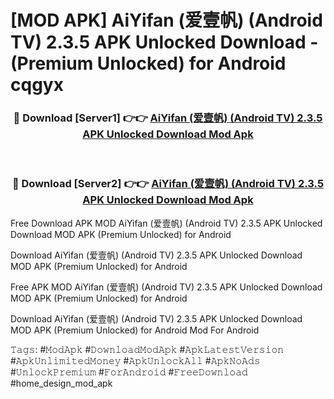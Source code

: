 # [MOD APK] AiYifan (爱壹帆) (Android TV) 2.3.5 APK Unlocked Download - (Premium Unlocked) for Android cqgyx



<div align="center">
<h3>🔴 Download [Server1] 👉👉 <a href="https://momento.my/?title=AiYifan_(爱壹帆)_(Android_TV)_2.3.5_APK_Unlocked_Download">AiYifan (爱壹帆) (Android TV) 2.3.5 APK Unlocked Download Mod Apk</a></h3><br>

<h3>🔴 Download [Server2] 👉👉 <a href="https://momento.my/?title=AiYifan_(爱壹帆)_(Android_TV)_2.3.5_APK_Unlocked_Download">AiYifan (爱壹帆) (Android TV) 2.3.5 APK Unlocked Download Mod Apk</a></h3>
</div>



Free Download APK MOD AiYifan (爱壹帆) (Android TV) 2.3.5 APK Unlocked Download MOD APK (Premium Unlocked) for Android

Download AiYifan (爱壹帆) (Android TV) 2.3.5 APK Unlocked Download MOD APK (Premium Unlocked) for Android

Free APK MOD AiYifan (爱壹帆) (Android TV) 2.3.5 APK Unlocked Download MOD APK (Premium Unlocked) for Android

Download AiYifan (爱壹帆) (Android TV) 2.3.5 APK Unlocked Download MOD APK (Premium Unlocked) for Android Mod For Android

𝚃𝚊𝚐𝚜: #𝙼𝚘𝚍𝙰𝚙𝚔 #𝙳𝚘𝚠𝚗𝚕𝚘𝚊𝚍𝙼𝚘𝚍𝙰𝚙𝚔 #𝙰𝚙𝚔𝙻𝚊𝚝𝚎𝚜𝚝𝚅𝚎𝚛𝚜𝚒𝚘𝚗 #𝙰𝚙𝚔𝚄𝚗𝚕𝚒𝚖𝚒𝚝𝚎𝚍𝙼𝚘𝚗𝚎𝚢 #𝙰𝚙𝚔𝚄𝚗𝚕𝚘𝚌𝚔𝙰𝚕𝚕 #𝙰𝚙𝚔𝙽𝚘𝙰𝚍𝚜 #𝚄𝚗𝚕𝚘𝚌𝚔𝙿𝚛𝚎𝚖𝚒𝚞𝚖 #𝙵𝚘𝚛𝙰𝚗𝚍𝚛𝚘𝚒𝚍 #𝙵𝚛𝚎𝚎𝙳𝚘𝚠𝚗𝚕𝚘𝚊𝚍 #home_design_mod_apk
